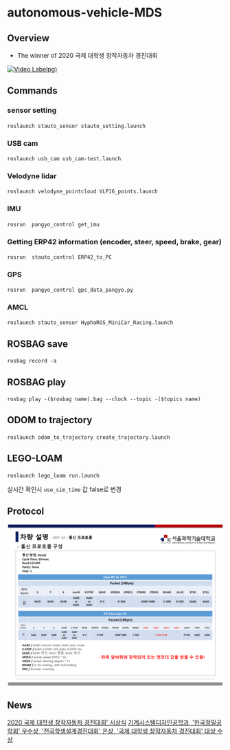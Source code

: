 # autonomous-vehicle-MDS

## Overview

- The winner of 2020 국제 대학생 창작자동차 경진대회

[![Video Label](http://img.youtube.com/vi/1I9IFRDpORE/0.jpg)pg)](https://youtu.be/1I9IFRDpORE?t=6250)


## Commands

### sensor setting

``roslaunch stauto_sensor stauto_setting.launch``

### USB cam

``roslaunch usb_cam usb_cam-test.launch ``


### Velodyne lidar

``roslaunch velodyne_pointcloud VLP16_points.launch``


### IMU

``rosrun  pangyo_control get_imu 
``

### Getting ERP42 information (encoder, steer, speed, brake, gear)

``rosrun  stauto_control ERP42_to_PC
``

### GPS

``rosrun  pangyo_control gps_data_pangyo.py 
``
### AMCL

``roslaunch stauto_sensor HyphaROS_MiniCar_Racing.launch ``

## ROSBAG save

``rosbag record -a ``

## ROSBAG play

``rosbag play -($rosbag name).bag --clock --topic -($topics name) ``

## ODOM to trajectory

`` roslaunch odom_to_trajectory create_trajectory.launch ``

## LEGO-LOAM
``roslaunch lego_loam run.launch ``

실시간 확인시 `use_sim_time` 값 false로 변경

## Protocol

![img](./docs/Protocol_set.png)


## News

[2020 국제 대학생 창작자동차 경진대회' 시상식](https://www.shinailbo.co.kr/news/articleView.html?idxno=1340335)
[기계시스템디자인공학과, '한국정밀공학회' 우수상, '전국학생설계경진대회' 은상, '국제 대학생 창작자동차 경진대회' 대상 수상](https://www.seoultech.ac.kr/service/info/news/?do=commonview&searchtext=&searchtype=1&nowpage=10&bnum=3596&bidx=498194&cate=14)
